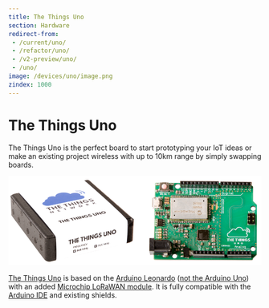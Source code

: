 ```yaml
---
title: The Things Uno
section: Hardware
redirect-from:
 - /current/uno/
 - /refactor/uno/
 - /v2-preview/uno/
 - /uno/
image: /devices/uno/image.png
zindex: 1000
---
```


# The Things Uno

The Things Uno is the perfect board to start prototyping your IoT ideas or make an existing project wireless with up to 10km range by simply swapping boards.

![The Things Uno](image.png)

[The Things Uno](https://shop.thethingsnetwork.com/index.php/product/the-things-uno/) is based on the [Arduino Leonardo](https://www.arduino.cc/en/Guide/ArduinoLeonardoMicro) ([not the Arduino Uno](https://www.arduino.cc/en/Guide/ArduinoLeonardoMicro#toc9)) with an added [Microchip LoRaWAN module](http://www.microchip.com/design-centers/wireless-connectivity/embedded-wireless/lora-technology). It is fully compatible with the [Arduino IDE](https://www.arduino.cc/en/Main/Software) and existing shields.
